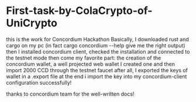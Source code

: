 # First-task-by-ColaCrypto-of-UniCrypto
this is the work for Concordium Hackathon
Basically, I downloaded rust and cargo on my pc (in fact cargo concordium --help give me the right output)
then I installed concordium client, checked the installation and connected to the testnet mode
then come my favorite part: the creation of the concordium wallet, a well projected web wallet 
I created one and then import 2000 CCD through the testnet faucet
after all, I exported the keys of wallet in a .export file
at the end i import the key into my concordium-client configuration successfully!

thanks to concordium team for the well-written docs!
